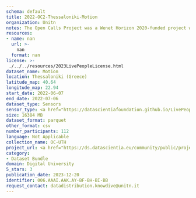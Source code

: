 ```yaml
---
schema: default
title: 2022-OC2-Thessaloniki-Motion
organization: Unitn
notes: The Open Calls Project was a Wenet Horizon 2020-funded project with the goal of developing a diversity-aware, machine-mediated paradigm for social interactions. It collected information on the diversity and social contribution activities of the students at the University of Thessaly (UTH) in Greece. The purpose of this research was to gather and study the diversity of students (in terms of subject and level of study, age, gender, personality traits, moral and social values, beliefs, and attitudes towards others and life) participating in social contribution activities. The i-Log application was used to collect sensor data and time diaries from participants over the course of the study. Two questionnaires were also administered to respondents to gather demographic, profiling data, and student career information.
resources:
- name: nan
  url: >-
    nan
  format: nan
license: >-
 ./../../resources/2023LivePeopleLicense.html
dataset_name: Motion
location: Thessaloniki (Greece)
latitude_map: 40.64
longitude_map: 22.94
start_date: 2022-06-07
end_date: 2022-07-06
dataset_type: Sensors
sensor_type: <a href="https://datascientiafoundation.github.io/LivePeople/datasets/2022-OC2-Thessaloniki-Accelerometer%20Event/">accelerometer</a>, <a href="https://datascientiafoundation.github.io/LivePeople/datasets/2022-OC2-Thessaloniki-Activities%20Per%20Time/"> activities per time </a>, <a href="https://datascientiafoundation.github.io/LivePeople/datasets/2022-OC2-Thessaloniki-Step%20Counter%20Event/">step counter</a>,  <a href="https://datascientiafoundation.github.io/LivePeople/datasets/2022-OC2-Thessaloniki-Step%20Detector%20Event/">step detector</a>,  <a href="https://datascientiafoundation.github.io/LivePeople/datasets/2022-OC2-Thessaloniki-Gyroscope%20Event/"> gyroscope </a>
size: 16384 MB
dataset_format: parquet
other_format: csv
number_participants: 112
language: Not Applicable
collection_name: OC-UTH
project_url: <a href="https://ds.datascientia.eu/community/public/projects/1e465a20-1650-42f7-88d4-d7b1b8ed6bb7">https://ds.datascientia.eu/community/public/projects/1e465a20-1650-42f7-88d4-d7b1b8ed6bb7</a>
category:
- Dataset Bundle
domain: Digital University
5_stars: 3
publication_date: 2023-12-20
identifier: 006.AAAI.AAK.AY-BF-BH-BI-BB
request_contact: datadistribution.knowdive@unitn.it
---
```



